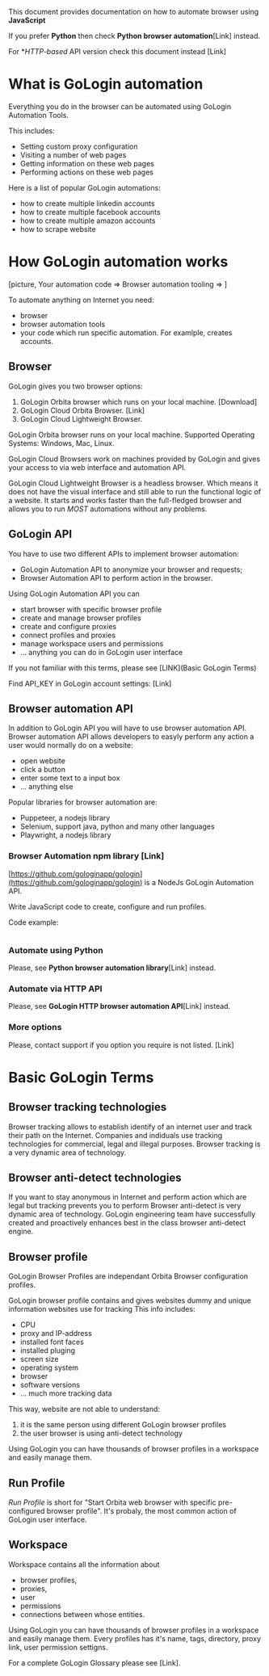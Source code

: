 
This document provides documentation on how to 
automate browser using **JavaScript**

If you prefer **Python** then check **Python browser automation**[Link] instead.

For **HTTP-based* API version check this document instead [Link]

# What is GoLogin automation

Everything you do in the browser can be automated using GoLogin Automation Tools. 

This includes:
- Setting custom proxy configuration
- Visiting a number of web pages
- Getting information on these web pages
- Performing actions on these web pages

Here is a list of popular GoLogin automations:
- how to create multiple linkedin accounts
- how to create multiple facebook accounts
- how to create multiple amazon accounts
- how to scrape website

# How GoLogin automation works

[picture, Your automation code => Browser automation tooling => ]

To automate anything on Internet you need:
- browser
- browser automation tools
- your code which run specific automation. For examlple, creates accounts.

## Browser

GoLogin gives you two browser options:

1) GoLogin Orbita browser which runs on your local machine. [Download]
2) GoLogin Cloud Orbita Browser. [Link]
3) GoLogin Cloud Lightweight Browser.

GoLogin Orbita browser runs on your local machine. 
Supported Operating Systems: Windows, Mac, Linux.

GoLogin Cloud Browsers work on machines provided by GoLogin 
and gives your access to via web interface and automation API.

GoLogin Cloud Lightweight Browser is a headless browser. 
Which means it does not have the visual interface 
and still able to run the functional logic of a website.
It starts and works faster than the full-fledged browser 
and allows you to run *MOST* automations without any problems.


## GoLogin API

You have to use two different APIs to implement browser automation:
- GoLogin Automation API to anonymize your browser and requests;
- Browser Automation API to perform action in the browser.

Using GoLogin Automation API you can 
- start browser with specific browser profile
- create and manage browser profiles
- create and configure proxies
- connect profiles and proxies
- manage workspace users and permissions
- ... anything you can do in GoLogin user interface

If you not familiar with this terms, please see [LINK](Basic GoLogin Terms)

Find API_KEY in GoLogin account settings: [Link]


## Browser automation API
In addition to GoLogin API you will have to use browser automation API.
Browser automation API allows developers to easyly perform any action
a user would normally do on a website: 
- open website
- click a button
- enter some text to a input box
- ... anything else

Popular libraries for browser automation are:
- Puppeteer, a nodejs library
- Selenium, support java, python and many other languages
- Playwright, a nodejs library

### Browser Automation npm library [Link]

[https://github.com/gologinapp/gologin](https://github.com/gologinapp/gologin) is a NodeJs GoLogin Automation API.

Write JavaScript code to create, configure and run profiles.

Code example:
```

```


### Automate using Python

Please, see **Python browser automation library**[Link] instead.

### Automate via HTTP API

Please, see **GoLogin HTTP browser automation API**[Link] instead.

### More options

Please, contact support if you option you require is not listed. [Link] 

# Basic GoLogin Terms

## Browser tracking technologies
Browser tracking allows to establish identify of an internet user and 
track their path on the Internet.
Companies and indiduals use tracking technologies for commercial, legal and illegal purposes.
Browser tracking is a very dynamic area of technology.

## Browser anti-detect technologies
If you want to stay anonymous in Internet and perform action 
which are legal but tracking prevents you to perform
Browser anti-detect is very dynamic area of technology.
GoLogin engineering team have successfully created and proactively enhances
 best in the class browser anti-detect engine.

## Browser profile
GoLogin Browser Profiles are independant Orbita Browser configuration profiles.

GoLogin browser profile contains and gives websites dummy and unique information websites use for tracking
This info includes:
- CPU
- proxy and IP-address
- installed font faces
- installed pluging
- screen size
- operating system
- browser
- software versions
- ... much more tracking data

This way, website are not able to understand:
1) it is the same person using different GoLogin browser profiles
2) the user browser is using anti-detect technology

Using GoLogin you can have thousands of browser profiles in a workspace and easily manage them. 

## Run Profile
*Run Profile* is short for "Start Orbita web browser with specific pre-configured browser profile".
It's probaly, the most common action of GoLogin user interface.

## Workspace
Workspace contains all the information about 
- browser profiles, 
- proxies,
- user
- permissions
- connections between whose entities. 

Using GoLogin you can have thousands of browser profiles in a workspace and easily manage them. 
Every profiles has it's name, tags, directory, proxy link, user permission settigns.

For a complete GoLogin Glossary please see [Link].
